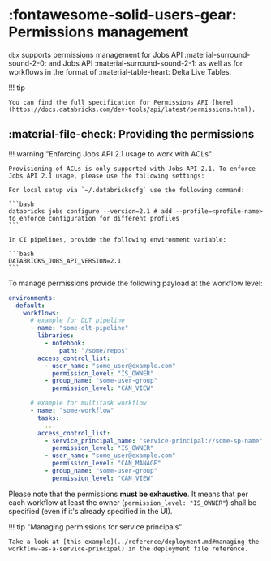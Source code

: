 # :fontawesome-solid-users-gear: Permissions management

`dbx` supports permissions management for Jobs API :material-surround-sound-2-0: and Jobs API :material-surround-sound-2-1: as well as for workflows in the format of :material-table-heart: Delta Live Tables.

!!! tip

    You can find the full specification for Permissions API [here](https://docs.databricks.com/dev-tools/api/latest/permissions.html).


## :material-file-check: Providing the permissions

!!! warning "Enforcing Jobs API 2.1 usage to work with ACLs"

    Provisioning of ACLs is only supported with Jobs API 2.1. To enforce Jobs API 2.1 usage, please use the following settings:

    For local setup via `~/.databrickscfg` use the following command:

    ```bash
    databricks jobs configure --version=2.1 # add --profile=<profile-name> to enforce configuration for different profiles
    ```

    In CI pipelines, provide the following environment variable:

    ```bash
    DATABRICKS_JOBS_API_VERSION=2.1
    ```

To manage permissions provide the following payload at the workflow level:

```yaml
environments:
  default:
    workflows:
      # example for DLT pipeline
      - name: "some-dlt-pipeline"
        libraries:
          - notebook:
              path: "/some/repos"
        access_control_list:
          - user_name: "some_user@example.com"
            permission_level: "IS_OWNER"
          - group_name: "some-user-group"
            permission_level: "CAN_VIEW"

      # example for multitask workflow
      - name: "some-workflow"
        tasks:
          ...
        access_control_list:
          - service_principal_name: "service-principal://some-sp-name" # alternatively, you can directly provide the Id string itself
            permission_level: "IS_OWNER"
          - user_name: "some_user@example.com"
            permission_level: "CAN_MANAGE"
          - group_name: "some-user-group"
            permission_level: "CAN_VIEW"
```

Please note that the permissions **must be exhaustive**.
It means that per each workflow at least the owner (`permission_level: "IS_OWNER"`) shall be specified (even if it's already specified in the UI).

!!! tip "Managing permissions for service principals"

    Take a look at [this example](../reference/deployment.md#managing-the-workflow-as-a-service-principal) in the deployment file reference.
